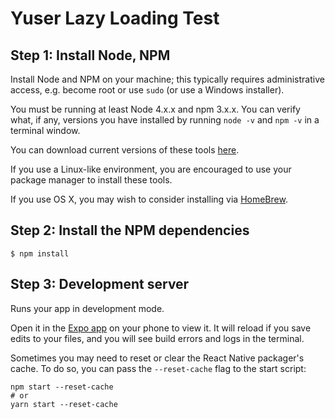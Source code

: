 # Yuser Lazy Loading Test

## Step 1: Install Node, NPM

Install Node and NPM on your machine; this typically requires administrative access, 
e.g. become root or use `sudo` (or use a Windows installer).

You must be running at least Node 4.x.x and npm 3.x.x. You can verify 
what, if any, versions you have installed by running `node -v` and 
`npm -v` in a terminal window.

You can download current versions of these tools [here](https://nodejs.org/en/download/current/).

If you use a Linux-like environment, you are encouraged to use your
package manager to install these tools.

If you use OS X, you may wish to consider installing via [HomeBrew](http://brew.sh/).

## Step 2: Install the NPM dependencies

`$ npm install`

## Step 3: Development server

Runs your app in development mode.

Open it in the [Expo app](https://expo.io) on your phone to view it. It will reload if you save edits to your files, and you will see build errors and logs in the terminal.

Sometimes you may need to reset or clear the React Native packager's cache. To do so, you can pass the `--reset-cache` flag to the start script:

```
npm start --reset-cache
# or
yarn start --reset-cache
```